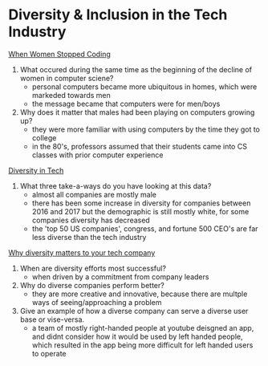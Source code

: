 # Diversity & Inclusion in the Tech Industry

[When Women Stopped Coding](https://www.npr.org/sections/money/2014/10/21/357629765/when-women-stopped-coding)

1. What occured during the same time as the beginning of the decline of women in computer sciene?
    - personal computers became more ubiquitous in homes, which were markeded towards men
    - the message became that computers were for men/boys
2. Why does it matter that males had been playing on computers growing up?
    - they were more familiar with using computers by the time they got to college
    - in the 80's, professors assumed that their students came into CS classes with prior computer experience

[Diversity in Tech](https://informationisbeautiful.net/visualizations/diversity-in-tech/)

1. What three take-a-ways do you have looking at this data?
    - almost all companies are mostly male
    - there has been some increase in diversity for companies between 2016 and 2017 but the demographic is still mostly white, for some companies diversity has decreased
    - the 'top 50 US companies', congress, and fortune 500 CEO's are far less diverse than the tech industry


[Why diversity matters to your tech company](https://www.usatoday.com/story/tech/columnist/2015/07/21/why-diversity-matters-your-tech-company/30419871/)

1. When are diversity efforts most successful?
    - when driven by a commitment from company leaders
2. Why do diverse companies perform better?
    - they are more creative and innovative, because there are multple ways of seeing/approaching a problem
3. Give an example of how a diverse company can serve a diverse user base or vise-versa.
    - a team of mostly right-handed people at youtube deisgned an app, and didnt consider how it would be used by left handed people, which resulted in the app being more difficult for left handed users to operate
